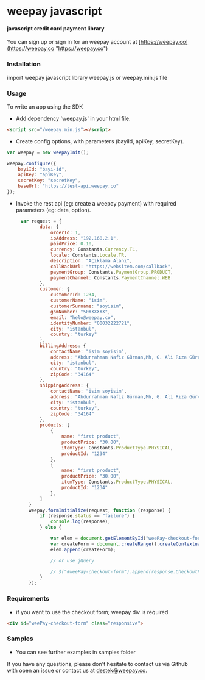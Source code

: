 # weepay javascript
#### javascript credit card payment library


You can sign up or sign in for an weepay account at [https://weepay.co](https://weepay.co "https://weepay.co")

### Installation
import weepay javascript library weepay.js or weepay.min.js file

### Usage
To write an app using the SDK
- Add dependency 'weepay.js' in your html file. 


```html
<script src="/weepay.min.js"></script>
```

- Create config options, with parameters (bayiId, apiKey, secretKey).

```javascript 
var weepay = new weepayInit();

weepay.configure({
    bayiId: "bayi-id",
    apiKey: "apiKey",
    secretKey: "secretKey",
    baseUrl: "https://test-api.weepay.co"
});

```

- Invoke the rest api (eg: create a weepay payment) with required parameters (eg: data, option).


```javascript
     var request = {
            data: {
                orderId: 1,
                ipAddress: "192.168.2.1",
                paidPrice: 0.10,
                currency: Constants.Currency.TL,
                locale: Constants.Locale.TR,
                description: "Açıklama Alanı",
                callBackUrl: "https://websitem.com/callback",
                paymentGroup: Constants.PaymentGroup.PRODUCT,
                paymentChannel: Constants.PaymentChannel.WEB
            },
            customer: {
                customerId: 1234,
                customerName: "isim",
                customerSurname: "soyisim",
                gsmNumber: "50XXXXXX",
                email: "helo@weepay.co",
                identityNumber: "00032222721",
                city: "istanbul",
                country: "turkey"
            },
            billingAddress: {
                contactName: "isim soyisim",
                address: "Abdurrahman Nafiz Gürman,Mh, G. Ali Rıza Gürcan Cd. No:27",
                city: "istanbul",
                country: "turkey",
                zipCode: "34164"
            },
            shippingAddress: {
                contactName: "isim soyisim",
                address: "Abdurrahman Nafiz Gürman,Mh, G. Ali Rıza Gürcan Cd. No:27",
                city: "istanbul",
                country: "turkey",
                zipCode: "34164"
            },
            products: [
                {
                    name: "first product",
                    productPrice: "30.00",
                    itemType: Constants.ProductType.PHYSICAL,
                    productId: "1234"
                },
                {
                    name: "first product",
                    productPrice: "30.00",
                    itemType: Constants.ProductType.PHYSICAL,
                    productId: "1234"
                },
            ]
        }
        weepay.formInitialize(request, function (response) {
            if (response.status == "failure") {
                console.log(response);
            } else {

                var elem = document.getElementById("weePay-checkout-form");
                var createForm = document.createRange().createContextualFragment(response.CheckoutFormData);
                elem.append(createForm);

                // or use jQuery

                // $("#weePay-checkout-form").append(response.CheckoutFormData);
            }
        });
```
### Requirements
- if you want to use the checkout form; weepay div is required
```HTML
<div id="weePay-checkout-form" class="responsive">
```

### Samples

- You can see further examples in samples folder



If you have any questions, please don't hesitate to contact us via Github with open an issue or contact us at destek@weepay.co.
